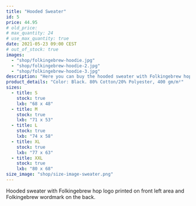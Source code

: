 ```yaml
---
title: "Hooded Sweater"
id: 5
price: 44.95
# old_price:
# max_quantity: 24
# use_max_quantity: true
date: 2021-05-23 09:00 CEST
# out_of_stock: true
images:
  - "shop/folkingebrew-hoodie.jpg"
  - "shop/folkingebrew-hoodie-2.jpg"
  - "shop/folkingebrew-hoodie-3.jpg"
description: "Here you can buy the hooded sweater with Folkingebrew hop logo printed on front left area, Folkingebrew wordmark on the back."
product_details: "Color: Black. 80% Cotton/20% Polyester, 400 gm/m²"
sizes:
  - title: S
    stock: true
    lxb: "68 x 48"
  - title: M
    stock: true
    lxb: "71 x 53"
  - title: L
    stock: true
    lxb: "74 x 58"
  - title: XL
    stock: true
    lxb: "77 x 63"
  - title: XXL
    stock: true
    lxb: "80 x 68"
size_image: "shop/size-image-sweater.png"
---
```


Hooded sweater with Folkingebrew hop logo printed on front left area and Folkingebrew wordmark on the back.

